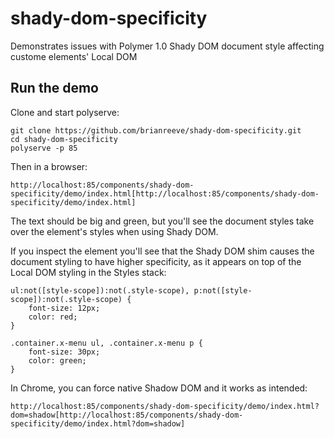 # shady-dom-specificity
Demonstrates issues with Polymer 1.0 Shady DOM document style affecting custome elements' Local DOM

## Run the demo

Clone and start polyserve:

    git clone https://github.com/brianreeve/shady-dom-specificity.git
    cd shady-dom-specificity
    polyserve -p 85

Then in a browser:

    http://localhost:85/components/shady-dom-specificity/demo/index.html[http://localhost:85/components/shady-dom-specificity/demo/index.html]

The text should be big and green, but you'll see the document styles take over the element's styles when using Shady DOM.

If you inspect the element you'll see that the Shady DOM shim causes the document styling to have higher specificity, as it appears on top of the Local DOM styling in the Styles stack:

    ul:not([style-scope]):not(.style-scope), p:not([style-scope]):not(.style-scope) {
    	font-size: 12px;
    	color: red;
    }

    .container.x-menu ul, .container.x-menu p {
    	font-size: 30px;
    	color: green;
    }

In Chrome, you can force native Shadow DOM and it works as intended:

    http://localhost:85/components/shady-dom-specificity/demo/index.html?dom=shadow[http://localhost:85/components/shady-dom-specificity/demo/index.html?dom=shadow]